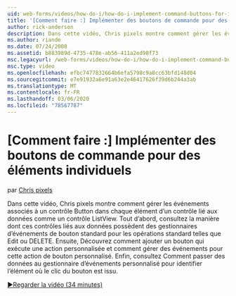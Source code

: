 ```yaml
---
uid: web-forms/videos/how-do-i/how-do-i-implement-command-buttons-for-individual-items
title: '[Comment faire :] Implémenter des boutons de commande pour des éléments individuels | Microsoft Docs'
author: rick-anderson
description: Dans cette vidéo, Chris pixels montre comment gérer les événements associés à un contrôle Button dans chaque élément d’un contrôle lié aux données comme un contrôle ListView. Premier,...
ms.author: riande
ms.date: 07/24/2008
ms.assetid: b883989d-4735-478e-ab56-411a2ed98f73
msc.legacyurl: /web-forms/videos/how-do-i/how-do-i-implement-command-buttons-for-individual-items
msc.type: video
ms.openlocfilehash: efbc7477832664b6efa5798c9a8cc63bfd148d04
ms.sourcegitcommit: e7e91932a6e91a63e2e46417626f39d6b244a3ab
ms.translationtype: MT
ms.contentlocale: fr-FR
ms.lasthandoff: 03/06/2020
ms.locfileid: "78567787"
---
```

# <a name="how-do-i-implement-command-buttons-for-individual-items"></a>[Comment faire :] Implémenter des boutons de commande pour des éléments individuels

par [Chris pixels](https://twitter.com/chrispels)

Dans cette vidéo, Chris pixels montre comment gérer les événements associés à un contrôle Button dans chaque élément d’un contrôle lié aux données comme un contrôle ListView. Tout d’abord, consultez la manière dont ces contrôles liés aux données possèdent des gestionnaires d’événements de bouton standard pour les opérations standard telles que Edit ou DELETE. Ensuite, Découvrez comment ajouter un bouton qui exécute une action personnalisée et comment gérer des événements pour cette action de bouton personnalisé. Enfin, consultez Comment passer des données au gestionnaire d’événements personnalisé pour identifier l’élément où le clic du bouton est issu.

[&#9654;Regarder la vidéo (34 minutes)](https://channel9.msdn.com/Blogs/ASP-NET-Site-Videos/how-do-i-implement-command-buttons-for-individual-items)
